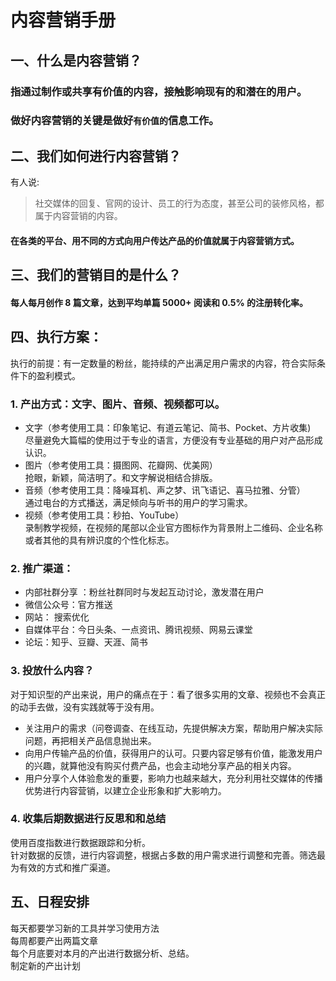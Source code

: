 # 内容营销手册
## 一、什么是内容营销？
### 指通过制作或共享有价值的内容，接触影响现有的和潜在的用户。
### 做好内容营销的关键是做好`有价值的`信息工作。
## 二、我们如何进行内容营销？
有人说:
> 社交媒体的回复、官网的设计、员工的行为态度，甚至公司的装修风格，都属于内容营销的内容。
#### 在各类的平台、用不同的方式向用户传达产品的价值就属于内容营销方式。
## 三、我们的营销目的是什么？
#### 每人每月创作 8 篇文章，达到平均单篇 5000+ 阅读和 0.5% 的注册转化率。
## 四、执行方案：
执行的前提：有一定数量的粉丝，能持续的产出满足用户需求的内容，符合实际条件下的盈利模式。
### 1. 产出方式：文字、图片、音频、视频都可以。
- 文字（参考使用工具：印象笔记、有道云笔记、简书、Pocket、方片收集)     
尽量避免大篇幅的使用过于专业的语言，方便没有专业基础的用户对产品形成认识。
- 图片（参考使用工具：摄图网、花瓣网、优美网）     
抢眼，新颖，简洁明了。和文字解说相结合排版。
- 音频（参考使用工具：降噪耳机、声之梦、讯飞语记、喜马拉雅、分管）    
通过电台的方式播送，满足倾向与听书的用户的学习需求。
- 视频（参考使用工具：秒拍、YouTube）    
录制教学视频，在视频的尾部以企业官方图标作为背景附上二维码、企业名称或者其他的具有辨识度的个性化标志。
### 2. 推广渠道：
- 内部社群分享 ：粉丝社群同时与发起互动讨论，激发潜在用户
- 微信公众号：官方推送
- 网站： 搜索优化
- 自媒体平台：今日头条、一点资讯、腾讯视频、网易云课堂
- 论坛：知乎、豆瓣、天涯、简书
### 3. 投放什么内容？
对于知识型的产出来说，用户的痛点在于：看了很多实用的文章、视频也不会真正的动手去做，没有实践就等于没有用。
- 关注用户的需求（问卷调查、在线互动，先提供解决方案，帮助用户解决实际问题，再把相关产品信息抛出来。
- 向用户传输产品的价值，获得用户的认可。只要内容足够有价值，能激发用户的兴趣，就算他没有购买付费产品，也会主动地分享产品的相关内容。
- 用户分享个人体验愈发的重要，影响力也越来越大，充分利用社交媒体的传播优势进行内容营销，以建立企业形象和扩大影响力。
### 4. 收集后期数据进行反思和和总结     
使用百度指数进行数据跟踪和分析。     
针对数据的反馈，进行内容调整，根据占多数的用户需求进行调整和完善。筛选最为有效的方式和推广渠道。
## 五、日程安排     
每天都要学习新的工具并学习使用方法     
每周都要产出两篇文章     
每个月底要对本月的产出进行数据分析、总结。     
制定新的产出计划

